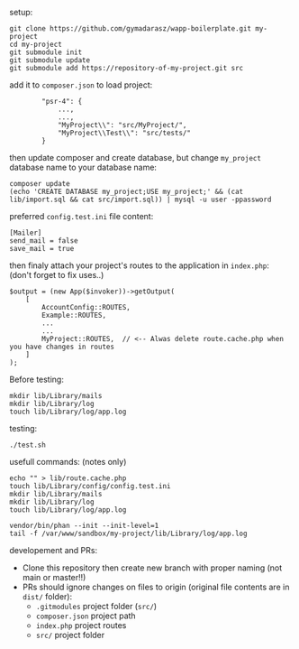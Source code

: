 
setup:
```
git clone https://github.com/gymadarasz/wapp-boilerplate.git my-project
cd my-project
git submodule init
git submodule update
git submodule add https://repository-of-my-project.git src
```
add it to `composer.json` to load project:
```
        "psr-4": {
            ...,
            ...,
            "MyProject\\": "src/MyProject/",
            "MyProject\\Test\\": "src/tests/"
        }
```
then update composer and create database, but change `my_project` database name to your database name:
```
composer update
(echo 'CREATE DATABASE my_project;USE my_project;' && (cat lib/import.sql && cat src/import.sql)) | mysql -u user -ppassword
```

preferred `config.test.ini` file content:
```
[Mailer]
send_mail = false
save_mail = true
```

then finaly attach your project's routes to the application in `index.php`: (don't forget to fix uses..)
```
$output = (new App($invoker))->getOutput(
    [
        AccountConfig::ROUTES,
        Example::ROUTES,
        ...
        ...
        MyProject::ROUTES,  // <-- Alwas delete route.cache.php when you have changes in routes
    ]
);
```

Before testing:
```
mkdir lib/Library/mails
mkdir lib/Library/log
touch lib/Library/log/app.log
```

testing:
```
./test.sh
```   

usefull commands: (notes only)
```
echo "" > lib/route.cache.php
touch lib/Library/config/config.test.ini
mkdir lib/Library/mails
mkdir lib/Library/log
touch lib/Library/log/app.log

vendor/bin/phan --init --init-level=1
tail -f /var/www/sandbox/my-project/lib/Library/log/app.log
```

developement and PRs:
* Clone this repository then create new branch with proper naming (not main or master!!)
* PRs should ignore changes on files to origin (original file contents are in `dist/` folder):
  - `.gitmodules` project folder (`src/`)
  - `composer.json` project path
  - `index.php` project routes
  - `src/` project folder
